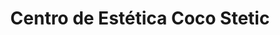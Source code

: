 ---
title: "Centro de Estética Coco Stetic"
url: /santo-domingo/centro-de-estetica-coco-stetic/
shop: Kosmetik
---